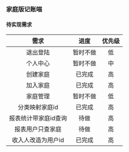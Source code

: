 ### 家庭版记账喵

#### 待实现需求
|需求|进度|优先级|
|:----:|:-----:|:----:|
|退出登陆| 暂时不做|低
|个人中心| 暂时不做|中
|创建家庭| 已完成|高
|加入家庭|已完成|高
|家庭管理|暂时不做|低
|分类映射家庭id|已完成|高
|报表统计带家庭id查询|待做|高
|报表用户只查家庭|待做|高
|收入人改造为用户id|已完成|高
